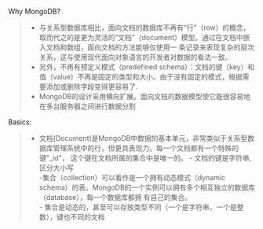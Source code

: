 Why MongoDB?
  > - 与关系型数据库相比，面向文档的数据库不再有“行”（row）的概念，取而代之的是更为灵活的“文档”（document）模型。通过在文档中嵌入文档和数组，面向文档的方法能够仅使用一
条记录来表现复杂的层次关系，这与使用现代面向对象语言的开发者对数据的看法一致。    
  > - 另外，不再有预定义模式（predefined schema）：文档的键（key）和值（value）不再是固定的类型和大小。由于没有固定的模式，根据需要添加或删除字段变得更容易了.
  > - MongoDB的设计采用横向扩展。面向文档的数据模型使它能很容易地在多台服务器之间进行数据分割

Basics:
  > - 文档(Document)是MongoDB中数据的基本单元，非常类似于关系型数据库管理系统中的行，但更具表现力。每一个文档都有一个特殊的键"_id"， 这个键在文档所属的集合中是唯一的。
        - 文档的键是字符串,区分大小写     
  > -集合（collection）可以看作是一个拥有动态模式（dynamic schema）的表。MongoDB的一个实例可以拥有多个相互独立的数据库（database），每一个数据库都拥
有自己的集合。   
       - 集合是动态的，甚至可以存放类型不同（一个是字符串，一个是整数），键也不同的文档
